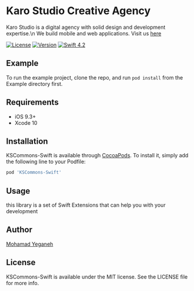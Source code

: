 # Karo Studio Creative Agency

Karo Studio is a digital agency with solid design and development expertise.\n
We build mobile and web applications. Visit us [here](https://karo.studio)

[![License](https://img.shields.io/badge/license-MIT-lightgrey.svg)](https://github.com/karostudio/KSCommons-Swift/blob/master/LICENSE)
[![Version](https://img.shields.io/cocoapods/v/KSCommons-Swift.svg?style=flat)](https://cocoapods.org/pods/KSCommons-Swift)
[![Swift 4.2](https://img.shields.io/badge/Swift-4.2-green.svg?style=flat)](https://developer.apple.com/swift/)


## Example

To run the example project, clone the repo, and run `pod install` from the Example directory first.

## Requirements

- iOS 9.3+
- Xcode 10

## Installation

KSCommons-Swift is available through [CocoaPods](https://cocoapods.org). To install
it, simply add the following line to your Podfile:

```ruby
pod 'KSCommons-Swift'
```
## Usage

this library is a set of Swift Extensions that can help you  with your development

## Author

[Mohamad Yeganeh](https://github.com/mohamadyeganeh76)

## License

KSCommons-Swift is available under the MIT license. See the LICENSE file for more info.
